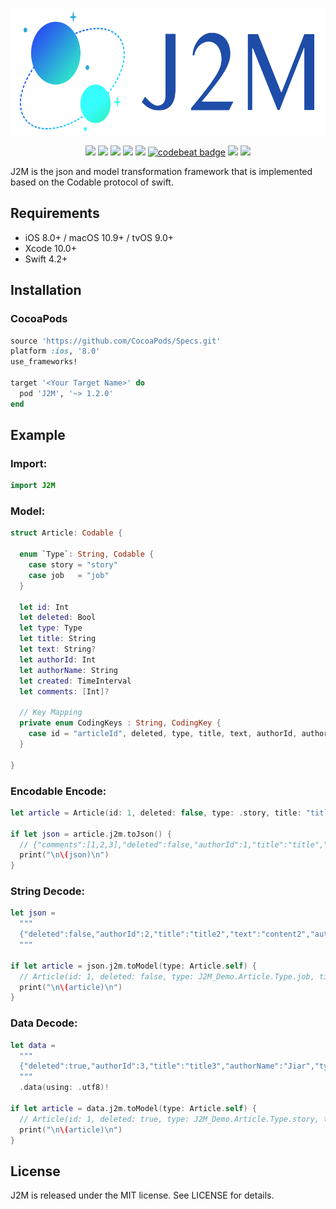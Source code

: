 <p align="center">

<img src="https://raw.githubusercontent.com/Jiar/J2M/master/Logo/logo.png" alt="J2M" title="J2M" width="642" height="203"/>

</p>

<p align="center">
<a href="https://github.com/Jiar/J2M"><img src="https://img.shields.io/badge/language-swift-orange.svg"></a>
<a href="https://travis-ci.org/Jiar/J2M"><img src="https://img.shields.io/travis/Jiar/J2M/master.svg"></a>
<a href="https://github.com/Jiar/J2M"><img src="https://img.shields.io/cocoapods/v/J2M.svg?style=flat"></a>
<a href="https://github.com/Jiar/J2M/blob/master/LICENSE"><img src="https://img.shields.io/cocoapods/l/J2M.svg?style=flat"></a>
<a href="https://github.com/Jiar/J2M"><img src="https://img.shields.io/cocoapods/p/J2M.svg?style=flat"></a>
<a href="https://codebeat.co/projects/github-com-jiar-j2m-master"><img alt="codebeat badge" src="https://codebeat.co/badges/2a9871ed-7c22-4a24-8267-d52499ee7ff9" /></a>
<a href="https://twitter.com/JiarYoo"><img src="https://img.shields.io/badge/twitter-@JiarYoo-blue.svg"></a>
<a href="https://weibo.com/u/2268197591"><img src="https://img.shields.io/badge/weibo-@Jiar-red.svg"></a>
</p>

J2M is the json and model transformation framework that is implemented based on the Codable protocol of swift.

## Requirements

- iOS 8.0+ / macOS 10.9+ / tvOS 9.0+
- Xcode 10.0+
- Swift 4.2+

## Installation

### CocoaPods

```ruby
source 'https://github.com/CocoaPods/Specs.git'
platform :ios, '8.0'
use_frameworks!

target '<Your Target Name>' do
  pod 'J2M', '~> 1.2.0'
end
```

## Example

### Import:
```Swift
import J2M
```

### Model:
```Swift
struct Article: Codable {

  enum `Type`: String, Codable {
    case story = "story"
    case job   = "job"
  }

  let id: Int
  let deleted: Bool
  let type: Type
  let title: String
  let text: String?
  let authorId: Int
  let authorName: String
  let created: TimeInterval
  let comments: [Int]?

  // Key Mapping
  private enum CodingKeys : String, CodingKey {
    case id = "articleId", deleted, type, title, text, authorId, authorName, created = "createTime", comments
  }

}
```

### Encodable Encode:
```Swift
let article = Article(id: 1, deleted: false, type: .story, title: "title", text: "content", authorId: 1, authorName: "Jiar", created: Date().timeIntervalSince1970, comments: [1, 2, 3])

if let json = article.j2m.toJson() {
  // {"comments":[1,2,3],"deleted":false,"authorId":1,"title":"title","text":"content","authorName":"Jiar","type":"story","articleId":1,"createTime":1503495092.778208}
  print("\n\(json)\n")
}
```

### String Decode:
```Swift
let json =
  """
  {"deleted":false,"authorId":2,"title":"title2","text":"content2","authorName":"Jiar","type":"job","articleId":1,"createTime":1503384985.8531871}
  """

if let article = json.j2m.toModel(type: Article.self) {
  // Article(id: 1, deleted: false, type: J2M_Demo.Article.Type.job, title: "title2", text: Optional("content2"), authorId: 2, authorName: "Jiar", created: 1503384985.8531871, comments: nil)
  print("\n\(article)\n")
}
```

### Data Decode:
```Swift
let data =
  """
  {"deleted":true,"authorId":3,"title":"title3","authorName":"Jiar","type":"story","articleId":1,"createTime":1503384985.8531871,"comments":[4,5]}
  """
  .data(using: .utf8)!
		
if let article = data.j2m.toModel(type: Article.self) {
  // Article(id: 1, deleted: true, type: J2M_Demo.Article.Type.story, title: "title3", text: nil, authorId: 3, authorName: "Jiar", created: 1503384985.8531871, comments: Optional([4, 5]))
  print("\n\(article)\n")
}
```

## License

J2M is released under the MIT license. See LICENSE for details.

